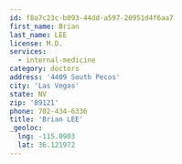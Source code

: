 ```yaml
---
id: f8a7c23c-b093-44dd-a597-20951d4f6aa7
first_name: Brian
last_name: LEE
license: M.D.
services:
  - internal-medicine
category: doctors
address: '4409 South Pecos'
city: 'Las Vegas'
state: NV
zip: '89121'
phone: 702-434-6336
title: 'Brian LEE'
_geoloc:
  lng: -115.0903
  lat: 36.121972
---
```

